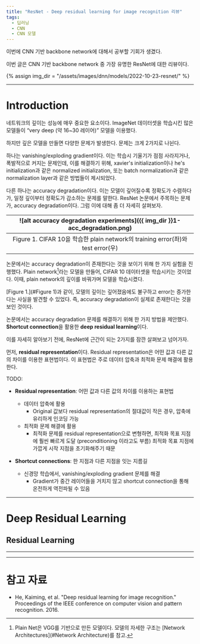```yaml
---
title: "ResNet - Deep residual learning for image recognition 리뷰"
tags:
  - 딥러닝
  - CNN
  - CNN 모델
---
```


이번에 CNN 기반 backbone network에 대해서 공부할 기회가 생겼다.

이번 글은 CNN 기반 backbone network 중 가장 유명한 ResNet에 대한 리뷰이다.

{% assign img_dir = "/assets/images/dnn/models/2022-10-23-resnet/" %}

---

# Introduction

네트워크의 깊이는 성능에 매우 중요한 요소이다.
ImageNet 데이터셋을 학습시킨 많은 모델들이 “very deep (약 16~30 레이어)” 모델을 이용했다.

하지만 깊은 모델을 만들면 다양한 문제가 발생한다.
문제는 크게 2가지로 나뉜다.

하나는 vanishing/exploding gradient이다.
이는 학습시 기울기가 점점 사라지거나, 폭발적으로 커지는 문제인데,
이를 해결하기 위해,
  xavier's initialization이나 he's initialization과 같은 normalized initialization,
  또는 batch normalization과 같은 normalization layer과 같은 방법들이 제시되었다.

다른 하나는 accuracy degradation이다.
이는 모델이 깊어질수록 정확도가 수렴하다가, 일정 깊이부터 정확도가 감소하는 문제를 말한다.
ResNet 논문에서 주목하는 문제가, accuracy degradation이다.
그럼 이에 대해 좀 더 자세히 살펴보자.

|<a name="Figure 1">![alt accuracy degradation experiments]({{ img_dir }}1-acc_degradation.png)</a>|
|:---:|
|Figure 1. CIFAR 10을 학습한 plain network의 training error(좌)와 test error(우)|

논문에서는 accuracy degradation이 존재한다는 것을 보이기 위해 한 가지 실험을 진행했다.
Plain network[^1]라는 모델을 만들어, CIFAR 10 데이터셋을 학습시키는 것이었다.
이때, plain network의 깊이를 바꿔가며 모델을 학습시켰다.

[Figure 1.](#Figure 1)과 같이, 모델의 깊이는 깊어졌음에도 불구하고 error는 증가한다는 사실을 발견할 수 있었다.
즉, accuracy degradation이 실제로 존재한다는 것을 보인 것이다.

논문에서는 accuracy degradation 문제를 해결하기 위해 한 가지 방법을 제안했다.<br>
**Shortcut connection**을 활용한 **deep residual learning**이다.

이를 자세히 알아보기 전에, ResNet에 근간이 되는 2가지를 잠깐 살펴보고 넘어가자.

먼저, **residual representation**이다.
Residual representation은 어떤 값과 다른 값의 차이를 이용한 표현법이다.
이 표현법은 주로 데이터 압축과 최적화 문제 해결에 활용한다.

TODO:

  - **Residual representation**: 어떤 값과 다른 값의 차이를 이용하는 표현법
    - 데이터 압축에 활용
      - Original 값보다 residual representation의 절대값이 작은 경우, 압축에 유리하게 인코딩 가능
    - 최적화 문제 해결에 활용
      - 최적화 문제를 residual representation으로 변형하면, 최적화 목표 지점에 훨씬 빠르게 도달 (preconditioning 이라고도 부름)
        최적화 목표 지점에 가깝게 시작 지점을 초기화해주기 때문

  - **Shortcut connections**: 한 지점과 다른 지점을 잇는 지름길
    - 신경망 학습에서, vanishing/exploding gradient 문제를 해결
      - Gradient가 중간 레이어들을 거치지 않고 shortcut connection을 통해 온전하게 역전파될 수 있음

---
# Deep Residual Learning
## Residual Learning




---
[^1]: Plain Net은 VGG를 기반으로 만든 모델이다. 모델의 자세한 구조는 [Network Architectures](#Network Architecture)를 참고.
 


---
# 참고 자료
- He, Kaiming, et al. "Deep residual learning for image recognition." Proceedings of the IEEE conference on computer vision and pattern recognition. 2016.
